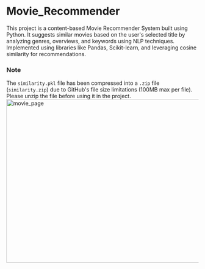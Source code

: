 # Movie_Recommender
This project is a content-based Movie Recommender System built using Python. It suggests similar movies based on the user's selected title by analyzing genres, overviews, and keywords using NLP techniques. Implemented using libraries like Pandas, Scikit-learn, and leveraging cosine similarity for recommendations.
### Note

The `similarity.pkl` file has been compressed into a `.zip` file (`similarity.zip`) due to GitHub's file size limitations (100MB max per file).  
Please unzip the file before using it in the project.
<img width="817" height="429" alt="movie_page" src="https://github.com/user-attachments/assets/30cab512-9234-478e-9abf-4bf3dbc64803" />
